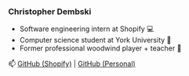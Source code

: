 ### Christopher Dembski

- Software engineering intern at Shopify 💻
- Computer science student at York University 🏫
- Former professional woodwind player + teacher 🎵

📫 [GitHub (Shopify)](https://github.com/Christopher-Dembski-Shopify/Christopher-Dembski-Shopify/edit/main/README.md) | [GitHub (Personal)](https://github.com/christopher-dembski)
